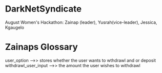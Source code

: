 # DarkNetSyndicate
August Women's Hackathon: Zainap (leader), Yusrah(vice-leader), Jessica, Kgaugelo

# Zainaps Glossary
user_option -->> stores whether the user wants to wthdrawl and or deposit
withdrawl_user_input -->> the amount  the user wishes to withdrawl

